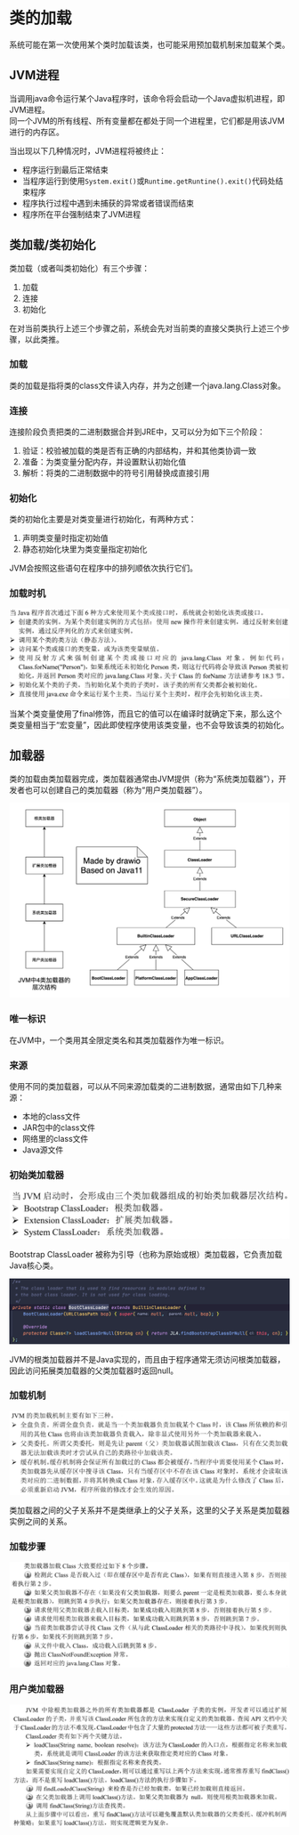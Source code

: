 # 类的加载
系统可能在第一次使用某个类时加载该类，也可能采用预加载机制来加载某个类。

## JVM进程
当调用java命令运行某个Java程序时，该命令将会启动一个Java虚拟机进程，即JVM进程。  
同一个JVM的所有线程、所有变量都在都处于同一个进程里，它们都是用该JVM进行的内存区。

当出现以下几种情况时，JVM进程将被终止：
* 程序运行到最后正常结束
* 当程序运行到使用`System.exit()`或`Runtime.getRuntine().exit()`代码处结束程序
* 程序执行过程中遇到未捕获的异常或者错误而结束
* 程序所在平台强制结束了JVM进程

## 类加载/类初始化
类加载（或者叫类初始化）有三个步骤：
1. 加载
2. 连接
3. 初始化

在对当前类执行上述三个步骤之前，系统会先对当前类的直接父类执行上述三个步骤，以此类推。

### 加载
类的加载是指将类的class文件读入内存，并为之创建一个java.lang.Class对象。

### 连接
连接阶段负责把类的二进制数据合并到JRE中，又可以分为如下三个阶段：
1. 验证：校验被加载的类是否有正确的内部结构，并和其他类协调一致
2. 准备：为类变量分配内存，并设置默认初始化值
3. 解析：将类的二进制数据中的符号引用替换成直接引用

### 初始化
类的初始化主要是对类变量进行初始化，有两种方式：
1. 声明类变量时指定初始值
2. 静态初始化块里为类变量指定初始化

JVM会按照这些语句在程序中的排列顺依次执行它们。

### 加载时机
![class_load+20210606102542](https://raw.githubusercontent.com/loli0con/picgo/master/images/class_load%2B20210606102542.png%2B2021-06-06-10-25-43)

当某个类变量使用了final修饰，而且它的值可以在编译时就确定下来，那么这个类变量相当于“宏变量”，因此即使程序使用该类变量，也不会导致该类的初始化。

## 加载器
类的加载由类加载器完成，类加载器通常由JVM提供（称为“系统类加载器”），开发者也可以创建自己的类加载器（称为“用户类加载器”）。

![class_load+20210606120259](https://raw.githubusercontent.com/loli0con/picgo/master/images/class_load%2B20210606120259.png%2B2021-06-06-12-03-02)

### 唯一标识
在JVM中，一个类用其全限定类名和其类加载器作为唯一标识。

### 来源
使用不同的类加载器，可以从不同来源加载类的二进制数据，通常由如下几种来源：
* 本地的class文件
* JAR包中的class文件
* 网络里的class文件
* Java源文件

### 初始类加载器
![class_load+20210606110216](https://raw.githubusercontent.com/loli0con/picgo/master/images/class_load%2B20210606110216.png%2B2021-06-06-11-02-16)

Bootstrap ClassLoader 被称为引导（也称为原始或根）类加载器，它负责加载Java核心类。

![class_load+20210606120826](https://raw.githubusercontent.com/loli0con/picgo/master/images/class_load%2B20210606120826.png%2B2021-06-06-12-08-27)

JVM的根类加载器并不是Java实现的，而且由于程序通常无须访问根类加载器，因此访问拓展类加载器的父类加载器时返回null。

### 加载机制
![class_load+20210606110443](https://raw.githubusercontent.com/loli0con/picgo/master/images/class_load%2B20210606110443.png%2B2021-06-06-11-04-44)

类加载器之间的父子关系并不是类继承上的父子关系，这里的父子关系是类加载器实例之间的关系。

### 加载步骤
![class_load+20210606115117](https://raw.githubusercontent.com/loli0con/picgo/master/images/class_load%2B20210606115117.png%2B2021-06-06-11-51-18)

### 用户类加载器
![class_load+20210606120530](https://raw.githubusercontent.com/loli0con/picgo/master/images/class_load%2B20210606120530.png%2B2021-06-06-12-05-31)
